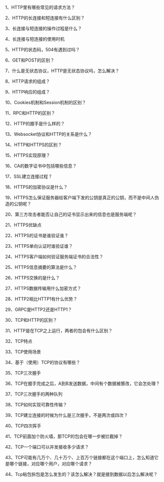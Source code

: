 1、HTTP里有哪些常见的请求方法？

2、HTTP的长连接和短连接有什么区别？

3、长连接与短连接的操作过程是什么？

4、长连接与短连接的使用时机

5、HTTP的状态码，504有遇到过吗？

6、GET和POST的区别？

7、什么是无状态协议，HTTP是无状态协议吗，怎么解决？

8、HTTP请求的组成？

9、HTTP响应的组成？

10、Cookies机制和Session机制的区别？

11、RPC和HTTP的区别？

12、HTTP的握手是什么样的？

13、Websocket协议和HTTP的关系是什么？

14、HTTP和HTTPS的区别？

15、HTTPS实现原理？

16、CA的数字证书中包括哪些信息？

17、SSL建立连接过程？

18、HTTPS的加密协议是什么？

19、HTTPS怎么保证服务器给客户端下发的公钥是真正的公钥，而不是中间人伪造的公钥呢？

20、第三方攻击者能否让自己的证书显示出来的信息也是服务端呢？

21、HTTPS优缺点

22、HTTPS的证书是谁验证谁？

23、HTTPS单向认证时谁验证谁？

24、HTTPS客户端如何验证服务端证书的合法性？

25、HTTPS信息摘要的算法是什么？

26、HTTPS交换的是什么？

27、HTTPS数据传输用什么加密方式？

28、HTTP2相比HTTP1有什么优势？

29、GRPC是HTTP2还是HTTP1？

30、TCP和HTTP的区别？

31、HTTP是在TCP之上运行，两者的包会有什么区别？

32、TCP特点

33、TCP使用场景

34、基于（使用）TCP的协议有哪些？

35、TCP三次握手

36、TCP在握手完成之后，A到B发送数据，中间有个数据被篡改，它会怎处理？

37、TCP三次握手的两种队列

38、TCP如何实现可靠性传输？

39、TCP建立连接的时候为什么是三次握手，不是两次或四次？

40、TCP四次挥手

41、TCP前面加个防火墙，那TCP的包会在哪一步被拦截掉？

42、TCP一个端口可以并发接收多少请求？

43、TCP可能有几万个、几十万个、上百万个链接都在这个端口上，怎么知道它是哪个链接，对应哪个用户，对应哪个请求？

44、Tcp粘包拆包是怎么发生的？该怎么解决？就是接到数据以后怎么解决呢？
